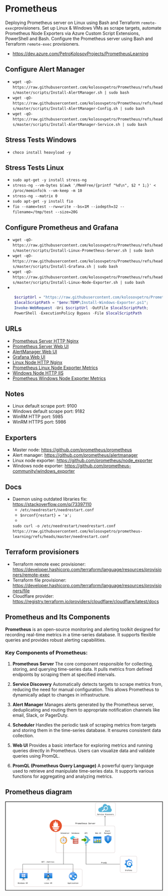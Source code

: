 # Prometheus

Deploying Prometheus server on Linux using Bash and Terraform `remote-exec`provisioners.
Set up Linux & Windows VMs as scrape targets, automate Prometheus Node Exporters via Azure Custom Script Extensions,
PowerShell and Bash.
Configure the Prometheus server using Bash and Terraform `remote-exec` provisioners.

- https://dev.azure.com/PetroKolosovProjects/PrometheusLearning

## Configure Alert Manager

- `wget -qO- https://raw.githubusercontent.com/kolosovpetro/Prometheus/refs/heads/master/scripts/Install-AlertManager.sh | sudo bash`
- `wget -qO- https://raw.githubusercontent.com/kolosovpetro/Prometheus/refs/heads/master/scripts/Install-AlertManager-Config.sh | sudo bash`
- `wget -qO- https://raw.githubusercontent.com/kolosovpetro/Prometheus/refs/heads/master/scripts/Install-AlertManager-Service.sh | sudo bash`

## Stress Tests Windows

- `choco install heavyload -y`

## Stress Tests Linux

- `sudo apt-get -y install stress-ng`
- `stress-ng --vm-bytes $(awk '/MemFree/{printf "%d\n", $2 * 1;}' < /proc/meminfo)k --vm-keep -m 10`
- `stress-ng --matrix 0`
- `sudo apt-get -y install fio`
- `fio --name=test --rw=write --bs=1M --iodepth=32 --filename=/tmp/test --size=20G`

## Configure Prometheus and Grafana

- `wget -qO- https://raw.githubusercontent.com/kolosovpetro/Prometheus/refs/heads/master/scripts/Install-Linux-Prometheus-Server.sh | sudo bash`
- `wget -qO- https://raw.githubusercontent.com/kolosovpetro/Prometheus/refs/heads/master/scripts/Install-Grafana.sh | sudo bash`
- `wget -qO- https://raw.githubusercontent.com/kolosovpetro/Prometheus/refs/heads/master/scripts/Install-Linux-Node-Exporter.sh | sudo bash`
-

```powershell
    $scriptUrl = "https://raw.githubusercontent.com/kolosovpetro/Prometheus/refs/heads/master/scripts/Install-Windows-Exporter.ps1";
    $localScriptPath = "$env:TEMP\Install-Windows-Exporter.ps1";
    Invoke-WebRequest -Uri $scriptUrl -OutFile $localScriptPath;
    PowerShell -ExecutionPolicy Bypass -File $localScriptPath
```

## URLs

- [Prometheus Server HTTP Nginx](http://prometheus-master.razumovsky.me)
- [Prometheus Server Web UI](http://prometheus-master.razumovsky.me:9090)
- [AlertManager Web UI](http://prometheus-master.razumovsky.me:9093)
- [Grafana Web UI](http://prometheus-master.razumovsky.me:3000/login)
- [Linux Node HTTP Nginx](http://linux-target.razumovsky.me)
- [Prometheus Linux Node Exporter Metrics](http://linux-target.razumovsky.me:9100/metrics)
- [Windows Node HTTP IIS](http://windows-target.razumovsky.me)
- [Prometheus Windows Node Exporter Metrics](http://windows-target.razumovsky.me:9182/metrics)

## Notes

- Linux default scrape port: 9100
- Windows default scrape port: 9182
- WinRM HTTP port: 5985
- WinRM HTTPS port: 5986

## Exporters

- Master node: https://github.com/prometheus/prometheus
- Alert manager: https://github.com/prometheus/alertmanager
- Linux node exporter: https://github.com/prometheus/node_exporter
- Windows node exporter: https://github.com/prometheus-community/windows_exporter

## Docs

- Daemon using outdated libraries fix: https://stackoverflow.com/q/73397110
  - `/etc/needrestart/needrestart.conf`
  - `$nrconf{restart} = 'a';`
  -
  `sudo curl -o /etc/needrestart/needrestart.conf https://raw.githubusercontent.com/kolosovpetro/prometheus-learning/refs/heads/master/needrestart.conf`

## Terraform provisioners

- Terraform remote exec
  provisioner: https://developer.hashicorp.com/terraform/language/resources/provisioners/remote-exec
- Terraform file provisioner: https://developer.hashicorp.com/terraform/language/resources/provisioners/file
- Cloudflare provider: https://registry.terraform.io/providers/cloudflare/cloudflare/latest/docs

## Prometheus and Its Components

**Prometheus** is an open-source monitoring and alerting toolkit designed for recording real-time metrics in a
time-series database. It supports flexible queries and provides robust alerting capabilities.

### Key Components of Prometheus:

1. **Prometheus Server**
   The core component responsible for collecting, storing, and querying time-series data. It pulls metrics from defined
   endpoints by scraping them at specified intervals.

2. **Service Discovery**
   Automatically detects targets to scrape metrics from, reducing the need for manual configuration. This allows
   Prometheus to dynamically adapt to changes in infrastructure.

3. **Alert Manager**
   Manages alerts generated by the Prometheus server, deduplicating and routing them to appropriate notification
   channels like email, Slack, or PagerDuty.

4. **Scheduler**
   Handles the periodic task of scraping metrics from targets and storing them in the time-series database. It ensures
   consistent data collection.

5. **Web UI**
   Provides a basic interface for exploring metrics and running queries directly in Prometheus. Users can visualize data
   and validate queries using PromQL.

6. **PromQL (Prometheus Query Language)**
   A powerful query language used to retrieve and manipulate time-series data. It supports various functions for
   aggregating and analyzing metrics.

## Prometheus diagram

![Prometheus Architecture Diagram](./Prometheus_concept_diagram.png)
